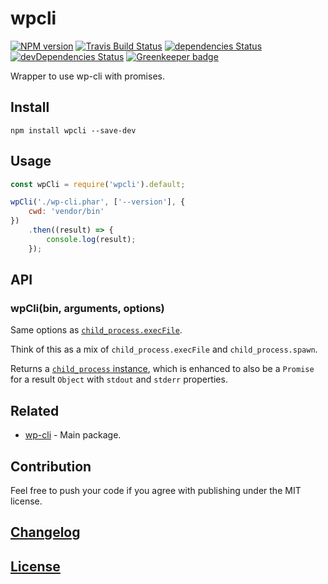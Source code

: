 # wpcli

[![NPM version](https://img.shields.io/npm/v/wpcli.svg)](https://www.npmjs.org/package/wpcli)
[![Travis Build Status](https://img.shields.io/travis/itgalaxy/wpcli/master.svg?label=build)](https://travis-ci.org/itgalaxy/wpcli)
[![dependencies Status](https://david-dm.org/itgalaxy/wpcli/status.svg)](https://david-dm.org/itgalaxy/wpcli)
[![devDependencies Status](https://david-dm.org/itgalaxy/wpcli/dev-status.svg)](https://david-dm.org/itgalaxy/wpcli?type=dev)
[![Greenkeeper badge](https://badges.greenkeeper.io/itgalaxy/wpcli.svg)](https://greenkeeper.io/)

Wrapper to use wp-cli with promises.

## Install

```shell
npm install wpcli --save-dev
```

## Usage

```js
const wpCli = require('wpcli').default;

wpCli('./wp-cli.phar', ['--version'], {
    cwd: 'vendor/bin'
})
    .then((result) => {
        console.log(result);
    });
```

## API

### wpCli(bin, arguments, options)

Same options as [`child_process.execFile`](https://nodejs.org/api/child_process.html#child_process_child_process_execfile_file_args_options_callback).

Think of this as a mix of `child_process.execFile` and `child_process.spawn`.

Returns a [`child_process` instance](https://nodejs.org/api/child_process.html#child_process_class_childprocess), 
which is enhanced to also be a `Promise` for a result `Object` with `stdout` and `stderr` properties.

## Related

-   [wp-cli](https://github.com/wp-cli/wp-cli) - Main package.

## Contribution

Feel free to push your code if you agree with publishing under the MIT license.

## [Changelog](CHANGELOG.md)

## [License](LICENSE)
